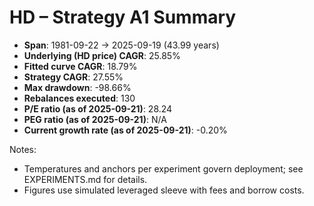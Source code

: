 # HD – Strategy A1 Summary

- **Span**: 1981-09-22 → 2025-09-19 (43.99 years)
- **Underlying (HD price) CAGR**: 25.85%
- **Fitted curve CAGR**: 18.79%
- **Strategy CAGR**: 27.55%
- **Max drawdown**: -98.66%
- **Rebalances executed**: 130
- **P/E ratio (as of 2025-09-21)**: 28.24
- **PEG ratio (as of 2025-09-21)**: N/A
- **Current growth rate (as of 2025-09-21)**: -0.20%

Notes:

- Temperatures and anchors per experiment govern deployment; see EXPERIMENTS.md for details.
- Figures use simulated leveraged sleeve with fees and borrow costs.

